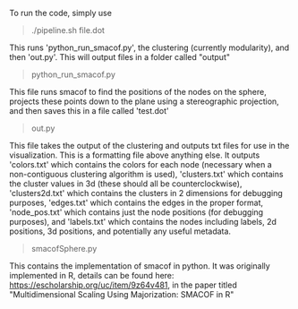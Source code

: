 To run the code, simply use
> ./pipeline.sh file.dot

This runs 'python_run_smacof.py', the clustering (currently modularity), and then 'out.py'.  This will output files in a folder called "output"

> python_run_smacof.py

This file runs smacof to find the positions of the nodes on the sphere, projects these points down to the plane using a stereographic projection, and then saves this in a file called 'test.dot'

> out.py

This file takes the output of the clustering and outputs txt files for use in the visualization.  This is a formatting file above anything else.  It outputs 'colors.txt' which contains the colors for each node (necessary when a non-contiguous clustering algorithm is used), 'clusters.txt' which contains the cluster values in 3d (these should all be counterclockwise), 'clusters2d.txt' which contains the clusters in 2 dimensions for debugging purposes, 'edges.txt' which contains the edges in the proper format, 'node_pos.txt' which contains just the node positions (for debugging purposes), and 'labels.txt' which contains the nodes including labels, 2d positions, 3d positions, and potentially any useful metadata.

> smacofSphere.py

This contains the implementation of smacof in python.  It was originally implemented in R, details can be found here: https://escholarship.org/uc/item/9z64v481, in the paper titled "Multidimensional Scaling Using Majorization: SMACOF in R"
